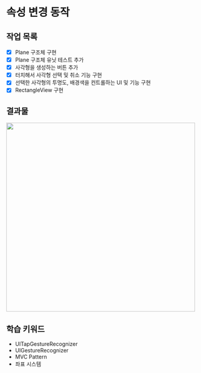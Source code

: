 # 속성 변경 동작

## 작업 목록

- [x] Plane 구조체 구현
- [x] Plane 구조체 유닛 테스트 추가
- [x] 사각형을 생성하는 버튼 추가
- [x] 터치해서 사각형 선택 및 취소 기능 구현
- [x] 선택한 사각형의 투명도, 배경색을 컨트롤하는 UI 및 기능 구현
- [x] RectangleView 구현

## 결과물

<image src="../images/step2.gif" width="500px" />

## 학습 키워드

- UITapGestureRecognizer
- UIGestureRecognizer
- MVC Pattern
- 좌표 시스템

